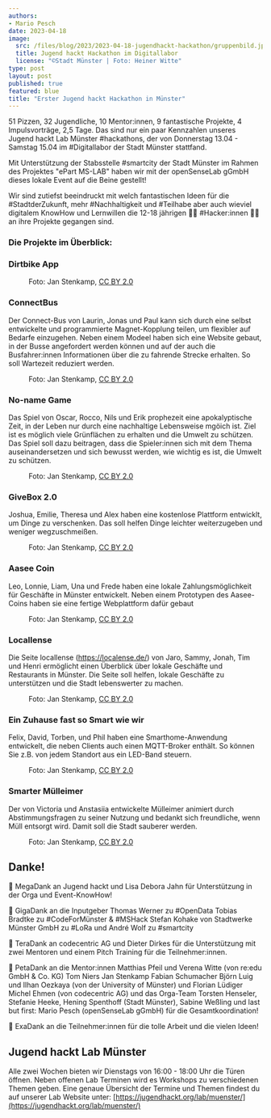 ```yaml
---
authors:
- Mario Pesch
date: 2023-04-18
image:
  src: /files/blog/2023/2023-04-18-jugendhackt-hackathon/gruppenbild.jpeg
  title: Jugend hackt Hackathon im Digitallabor
  license: "©Stadt Münster | Foto: Heiner Witte"
type: post
layout: post
published: true
featured: blue
title: "Erster Jugend hackt Hackathon in Münster"
---
```


51 Pizzen, 32 Jugendliche, 10 Mentor:innen, 9 fantastische Projekte, 4 Impulsvorträge, 2,5 Tage. Das sind nur ein paar Kennzahlen unseres Jugend hackt Lab Münster #hackathons, der von Donnerstag 13.04 - Samstag 15.04 im #Digitallabor der Stadt Münster stattfand.

Mit Unterstützung der Stabsstelle #smartcity der Stadt Münster im Rahmen des Projektes "ePart MS-LAB" haben wir mit der openSenseLab gGmbH dieses lokale Event auf die Beine gestellt!

Wir sind zutiefst beeindruckt mit welch fantastischen Ideen für die #StadtderZukunft, mehr #Nachhaltigkeit und #Teilhabe aber auch wieviel digitalem KnowHow und Lernwillen die 12-18 jährigen 👨‍💻 #Hacker:innen 👩‍💻 an ihre Projekte gegangen sind.

### Die Projekte im Überblick:

### Dirtbike App
<figure class="blog">
    <img src="/files/blog/2023/2023-04-18-jugendhackt-hackathon/hackathon_abschluss-8.jpg" alt="">
    <figcaption>Foto: Jan Stenkamp, <a href="https://creativecommons.org/licenses/by/2.0/">CC BY 2.0</a></figcaption>
</figure>

### ConnectBus
Der Connect-Bus von Laurin, Jonas und Paul kann sich durch eine selbst entwickelte und programmierte Magnet-Kopplung teilen, um flexibler auf Bedarfe einzugehen. Neben einem Modeel haben sich eine Website gebaut, in der Busse angefordert werden können und auf der auch die Busfahrer:innen Informationen über die zu fahrende Strecke erhalten. So soll Wartezeit reduziert werden.

<figure class="blog">
    <img src="/files/blog/2023/2023-04-18-jugendhackt-hackathon/hackathon_abschluss-4.jpg" alt="">
    <figcaption>Foto: Jan Stenkamp, <a href="https://creativecommons.org/licenses/by/2.0/">CC BY 2.0</a></figcaption>
</figure>

### No-name Game

Das Spiel von Oscar, Rocco, Nils und Erik prophezeit eine apokalyptische Zeit, in der Leben nur durch eine nachhaltige Lebensweise mgöich ist. Ziel ist es möglich viele Grünflächen zu erhalten und die Umwelt zu schützen. Das Spiel soll dazu beitragen, dass die Spieler:innen sich mit dem Thema auseinandersetzen und sich bewusst werden, wie wichtig es ist, die Umwelt zu schützen.

<figure class="blog">
    <img src="/files/blog/2023/2023-04-18-jugendhackt-hackathon/hackathon_abschluss-6.jpg" alt="">
    <figcaption>Foto: Jan Stenkamp, <a href="https://creativecommons.org/licenses/by/2.0/">CC BY 2.0</a></figcaption>
</figure>

### GiveBox 2.0

Joshua, Emilie, Theresa und Alex haben eine kostenlose Plattform entwicklt, um Dinge zu verschenken. Das soll helfen Dinge leichter weiterzugeben und weniger wegzuschmeißen.

<figure class="blog">
    <img src="/files/blog/2023/2023-04-18-jugendhackt-hackathon/hackathon_abschluss-5.jpg" alt="">
    <figcaption>Foto: Jan Stenkamp, <a href="https://creativecommons.org/licenses/by/2.0/">CC BY 2.0</a></figcaption>
</figure>

### Aasee Coin

Leo, Lonnie, Liam, Una und Frede haben eine lokale Zahlungsmöglichkeit für Geschäfte in Münster entwickelt. Neben einem Prototypen des Aasee-Coins haben sie eine fertige Webplattform dafür gebaut

<figure class="blog">
    <img src="/files/blog/2023/2023-04-18-jugendhackt-hackathon/hackathon_abschluss-7.jpg" alt="">
    <figcaption>Foto: Jan Stenkamp, <a href="https://creativecommons.org/licenses/by/2.0/">CC BY 2.0</a></figcaption>
</figure>

### Locallense

Die Seite locallense (https://localense.de/) von Jaro, Sammy, Jonah, Tim und Henri ermöglicht einen Überblick über lokale Geschäfte und Restaurants in Münster. Die Seite soll helfen, lokale Geschäfte zu unterstützen und die Stadt lebenswerter zu machen. 

<figure class="blog">
    <img src="/files/blog/2023/2023-04-18-jugendhackt-hackathon/hackathon_abschluss-3.jpg" alt="">
    <figcaption>Foto: Jan Stenkamp, <a href="https://creativecommons.org/licenses/by/2.0/">CC BY 2.0</a></figcaption>
</figure>

### Ein Zuhause fast so Smart wie wir

Felix, David, Torben, und Phil haben eine Smarthome-Anwendung entwickelt, die neben Clients auch einen MQTT-Broker enthält. So können Sie z.B. von jedem Standort aus ein LED-Band steuern. 

<figure class="blog">
    <img src="/files/blog/2023/2023-04-18-jugendhackt-hackathon/hackathon_abschluss-1.jpg" alt="">
    <figcaption>Foto: Jan Stenkamp, <a href="https://creativecommons.org/licenses/by/2.0/">CC BY 2.0</a></figcaption>
</figure>

### Smarter Mülleimer

Der von Victoria und Anstasiia entwickelte Mülleimer animiert durch Abstimmungsfragen zu seiner Nutzung und bedankt sich freundliche, wenn Müll entsorgt wird. Damit soll die Stadt sauberer werden.

<figure class="blog">
    <img src="/files/blog/2023/2023-04-18-jugendhackt-hackathon/hackation_abschluss-2.jpg" alt="">
    <figcaption>Foto: Jan Stenkamp, <a href="https://creativecommons.org/licenses/by/2.0/hackathon_abschluss-2">CC BY 2.0</a></figcaption>
</figure>

## Danke!

🙏 MegaDank an Jugend hackt und Lisa Debora Jahn für Unterstützung in der Orga und Event-KnowHow!

🙏 GigaDank an die Inputgeber Thomas Werner zu #OpenData Tobias Bradtke zu #CodeForMünster & #MSHack Stefan Kohake von Stadtwerke Münster GmbH zu #LoRa und André Wolf zu #smartcity

🙏 TeraDank an codecentric AG und Dieter Dirkes für die Unterstützung mit zwei Mentoren und einem Pitch Training für die Teilnehmer:innen.

🙏 PetaDank an die Mentor:innen Matthias Pfeil und Verena Witte (von re:edu GmbH & Co. KG) Tom Niers Jan Stenkamp Fabian Schumacher Björn Luig und Ilhan Oezkaya (von der University of Münster) und Florian Lüdiger Michel Ehmen (von codecentric AG) und das Orga-Team Torsten Henseler, Stefanie Heeke, Hening Spenthoff (Stadt Münster), Sabine Weßling und last but first: Mario Pesch (openSenseLab gGmbH) für die Gesamtkoordination!

🙏 ExaDank an die Teilnehmer:innen für die tolle Arbeit und die vielen Ideen! 

## Jugend hackt Lab Münster
Alle zwei Wochen bieten wir Dienstags von 16:00 - 18:00 Uhr die Türen öffnen. Neben offenen Lab Terminen wird es Workshops zu verschiedenen Themen geben. Eine genaue Übersicht der Termine und Themen findest du auf unserer Lab Website unter: [https://jugendhackt.org/lab/muenster/](https://jugendhackt.org/lab/muenster/)

